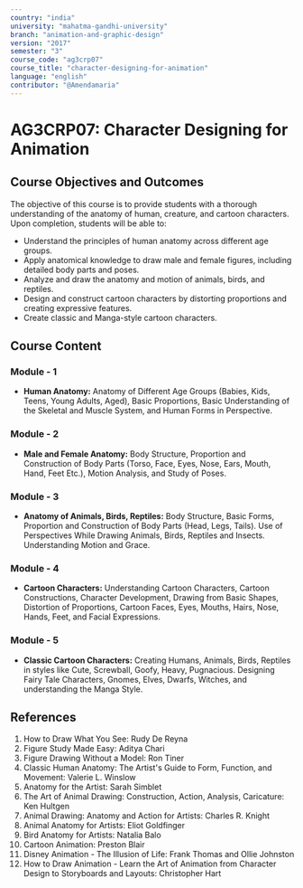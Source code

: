 ```yaml
---
country: "india"
university: "mahatma-gandhi-university"
branch: "animation-and-graphic-design"
version: "2017"
semester: "3"
course_code: "ag3crp07"
course_title: "character-designing-for-animation"
language: "english"
contributor: "@Amendamaria"
---
```


# AG3CRP07: Character Designing for Animation

## Course Objectives and Outcomes
The objective of this course is to provide students with a thorough understanding of the anatomy of human, creature, and cartoon characters. Upon completion, students will be able to:
* Understand the principles of human anatomy across different age groups.
* Apply anatomical knowledge to draw male and female figures, including detailed body parts and poses.
* Analyze and draw the anatomy and motion of animals, birds, and reptiles.
* Design and construct cartoon characters by distorting proportions and creating expressive features.
* Create classic and Manga-style cartoon characters.

## Course Content

### Module - 1
* **Human Anatomy:** Anatomy of Different Age Groups (Babies, Kids, Teens, Young Adults, Aged), Basic Proportions, Basic Understanding of the Skeletal and Muscle System, and Human Forms in Perspective.

### Module - 2
* **Male and Female Anatomy:** Body Structure, Proportion and Construction of Body Parts (Torso, Face, Eyes, Nose, Ears, Mouth, Hand, Feet Etc.), Motion Analysis, and Study of Poses.

### Module - 3
* **Anatomy of Animals, Birds, Reptiles:** Body Structure, Basic Forms, Proportion and Construction of Body Parts (Head, Legs, Tails). Use of Perspectives While Drawing Animals, Birds, Reptiles and Insects. Understanding Motion and Grace.

### Module - 4
* **Cartoon Characters:** Understanding Cartoon Characters, Cartoon Constructions, Character Development, Drawing from Basic Shapes, Distortion of Proportions, Cartoon Faces, Eyes, Mouths, Hairs, Nose, Hands, Feet, and Facial Expressions.

### Module - 5
* **Classic Cartoon Characters:** Creating Humans, Animals, Birds, Reptiles in styles like Cute, Screwball, Goofy, Heavy, Pugnacious. Designing Fairy Tale Characters, Gnomes, Elves, Dwarfs, Witches, and understanding the Manga Style.

## References
1.  How to Draw What You See: Rudy De Reyna
2.  Figure Study Made Easy: Aditya Chari
3.  Figure Drawing Without a Model: Ron Tiner
4.  Classic Human Anatomy: The Artist's Guide to Form, Function, and Movement: Valerie L. Winslow
5.  Anatomy for the Artist: Sarah Simblet
6.  The Art of Animal Drawing: Construction, Action, Analysis, Caricature: Ken Hultgen
7.  Animal Drawing: Anatomy and Action for Artists: Charles R. Knight
8.  Animal Anatomy for Artists: Eliot Goldfinger
9.  Bird Anatomy for Artists: Natalia Balo
10. Cartoon Animation: Preston Blair
11. Disney Animation - The Illusion of Life: Frank Thomas and Ollie Johnston
12. How to Draw Animation - Learn the Art of Animation from Character Design to Storyboards and Layouts: Christopher Hart